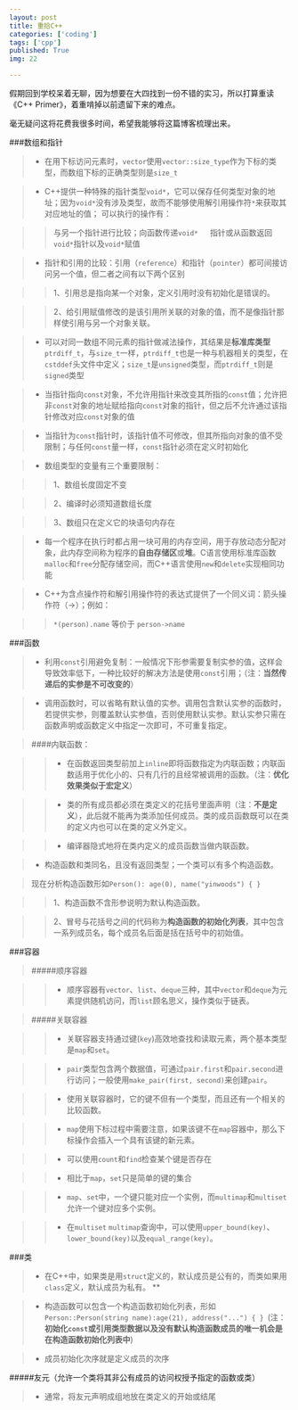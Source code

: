 ```yaml
---
layout: post
title: 重拾C++
categories: ['coding']
tags: ['cpp']
published: True
img: 22

---
```


假期回到学校呆着无聊，因为想要在大四找到一份不错的实习，所以打算重读《C++ Primer》，着重啃掉以前遗留下来的难点。

毫无疑问这将花费我很多时间，希望我能够将这篇博客梳理出来。

###数组和指针

> - 在用下标访问元素时，`vector`使用`vector::size_type`作为下标的类型，而数组下标的正确类型则是`size_t`

> - C++提供一种特殊的指针类型`void*`，它可以保存任何类型对象的地址；因为`void*`没有涉及类型，故而不能够使用解引用操作符`*`来获取其对应地址的值；
可以执行的操作有：

>> 与另一个指针进行比较；向函数传递`void*	`指针或从函数返回`void*`指针以及`void*`赋值

> - 指针和引用的比较：引用（`reference`）和指针（`pointer`）都可间接访问另一个值，但二者之间有以下两个区别

>> 1、引用总是指向某一个对象，定义引用时没有初始化是错误的。

>> 2、给引用赋值修改的是该引用所关联的对象的值，而不是像指针那样使引用与另一个对象关联。

> - 可以对同一数组不同元素的指针做减法操作，其结果是**标准库类型**`ptrdiff_t`，与`size_t`一样，`ptrdiff_t`也是一种与机器相关的类型，在`cstddef`头文件中定义；`size_t`是`unsigned`类型，而`ptrdiff_t`则是`signed`类型

> - 当指针指向`const`对象，不允许用指针来改变其所指的`const`值；允许把非`const`对象的地址赋给指向`const`对象的指针，但之后不允许通过该指针修改对应`const`对象的值

> - 当指针为`const`指针时，该指针值不可修改，但其所指向对象的值不受限制；与任何`const`量一样，`const`指针必须在定义时初始化

> - 数组类型的变量有三个重要限制：

>> 1、数组长度固定不变

>> 2、编译时必须知道数组长度

>> 3、数组只在定义它的块语句内存在

> - 每一个程序在执行时都占用一块可用的内存空间，用于存放动态分配对象，此内存空间称为程序的**自由存储区**或**堆**。C语言使用标准库函数`malloc`和`free`分配存储空间，而C++语言使用`new`和`delete`实现相同功能

> - C++为含点操作符和解引用操作符的表达式提供了一个同义词：箭头操作符（->）；例如：

>> `*(person).name` 等价于 `person->name`

###函数

> - 利用`const`引用避免复制：一般情况下形参需要复制实参的值，这样会导致效率低下，一种比较好的解决方法是使用`const`引用；（注：**当然传递后的实参是不可改变的**）

> - 调用函数时，可以省略有默认值的实参。调用包含默认实参的函数时，若提供实参，则覆盖默认实参值，否则使用默认实参。默认实参只需在函数声明或函数定义中指定一次即可，不可重复指定。

> ####内联函数：

>> -  在函数返回类型前加上`inline`即将函数指定为内联函数；内联函数适用于优化小的、只有几行的且经常被调用的函数。（注：**优化效果类似于宏定义**）

>> - 类的所有成员都必须在类定义的花括号里面声明（注：**不是定义**），此后就不能再为类添加任何成员。类的成员函数既可以在类的定义内也可以在类的定义外定义。

>> - 编译器隐式地将在类内定义的成员函数当做内联函数。

> - 构造函数和类同名，且没有返回类型；一个类可以有多个构造函数。

> 现在分析构造函数形如`Person(): age(0), name("yinwoods") { }`

>> 1、构造函数不含形参说明为默认构造函数。

>> 2、冒号与花括号之间的代码称为**构造函数的初始化列表**，其中包含一系列成员名，每个成员名后面是括在括号中的初始值。

###容器

>#####顺序容器

>> - 顺序容器有`vector`、`list`、`deque`三种，其中`vector`和`deque`为元素提供随机访问，而`list`顾名思义，操作类似于链表。

>#####关联容器

>> - 关联容器支持通过键(`key`)高效地查找和读取元素，两个基本类型是`map`和`set`。

>> - `pair`类型包含两个数据值，可通过`pair.first`和`pair.second`进行访问；一般使用`make_pair(first, second)`来创建`pair`。

>> - 使用关联容器时，它的键不但有一个类型，而且还有一个相关的比较函数。

>> - `map`使用下标过程中需要注意，如果该键不在`map`容器中，那么下标操作会插入一个具有该键的新元素。

>> - 可以使用`count`和`find`检查某个键是否存在

>> - 相比于`map`，`set`只是简单的键的集合

>> - `map`、`set`中，一个键只能对应一个实例，而`multimap`和`multiset`允许一个键对应多个实例。

>> - 在`multiset` `multimap`查询中，可以使用`upper_bound(key)`、`lower_bound(key)`以及`equal_range(key)`。

###类

> - 在C++中，如果类是用`struct`定义的，默认成员是公有的，而类如果用`class`定义，默认成员为私有。
**

> - 构造函数可以包含一个构造函数初始化列表，形如`Person::Person(string name):age(21), address("...") { } `(注：**初始化`const`或引用类型数据以及没有默认构造函数成员的唯一机会是在构造函数初始化列表中**)

> - 成员初始化次序就是定义成员的次序

#####友元（允许一个类将其非公有成员的访问权授予指定的函数或类）

> - 通常，将友元声明成组地放在类定义的开始或结尾

###